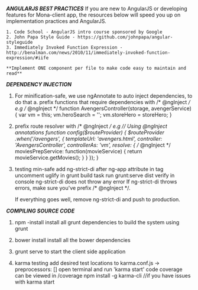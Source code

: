 ***ANGULARJS BEST PRACTICES***
    If you are new to AngularJS or developing features for Mona-client app, the resources below will
    speed you up on implementation practices and AngularJS.

    1. Code School - AngularJS intro course sponsored by Google
    2. John Papa Style Guide - https://github.com/johnpapa/angular-styleguide
    3. Immediately Invoked Function Expression - http://benalman.com/news/2010/11/immediately-invoked-function-expression/#iife

    **Implement ONE component per file to make code easy to maintain and read**
    
***DEPENDENCY INJECTION***
1. For minification-safe, we use ngAnnotate to auto inject dependencies, to do that
    a. prefix functions that require dependencies with /* @ngInject */
        e.g
        /* @ngInject */
        function AvengersController(storage, avengerService) {
            var vm = this;
            vm.heroSearch = '';
            vm.storeHero = storeHero;
        }
        
2. prefix route resolver with /* @ngInject */
    e.g
        // Using @ngInject annotations
        function config($routeProvider) {
            $routeProvider
                .when('/avengers', {
                    templateUrl: 'avengers.html',
                    controller: 'AvengersController',
                    controllerAs: 'vm',
                    resolve: { /* @ngInject */
                        moviesPrepService: function(movieService) {
                            return movieService.getMovies();
                        }
                    }
                });
        }

3. testing min-safe
    add ng-strict-di after ng-app attribute in <html> tag
    uncomment uglify in grunt build task
    run grunt:serve dist
    verify in console ng-strict-di does not throw any error
        If ng-strict-di throws errors, make sure you've prefix /* @ngInject */.
    
    If everything goes well, remove ng-strict-di and push to production.
    
    
***COMPILING SOURCE CODE***
1. npm -install
    install all grunt dependencies to build the system using grunt

2. bower install
    install all the bower dependencies

3. grunt serve
    to start the client side application 

4. karma testing
    add desired test locations to karma.conf.js -> preprocessors: []
    open terminal and run 'karma start'
    code coverage can be viewed in /coverage
    npm install -g karma-cli  //if you have issues with karma start  
